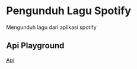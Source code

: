 # Pengunduh Lagu Spotify
Mengunduh lagu dari aplikasi spotify

## Api Playground
[Api](http://api.wizzteam.my.id)
